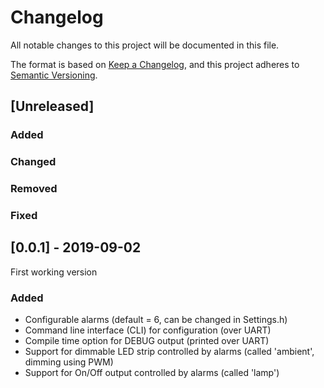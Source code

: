 # Changelog
All notable changes to this project will be documented in this file.

The format is based on [Keep a Changelog](https://keepachangelog.com/en/1.0.0/),
and this project adheres to [Semantic Versioning](https://semver.org/spec/v2.0.0.html).

## [Unreleased]
### Added
### Changed
### Removed
### Fixed

## [0.0.1] - 2019-09-02
First working version
### Added
- Configurable alarms (default = 6, can be changed in Settings.h)
- Command line interface (CLI) for configuration (over UART)
- Compile time option for DEBUG output (printed over UART)
- Support for dimmable LED strip controlled by alarms (called 'ambient', dimming using PWM)
- Support for On/Off output controlled by alarms (called 'lamp')
